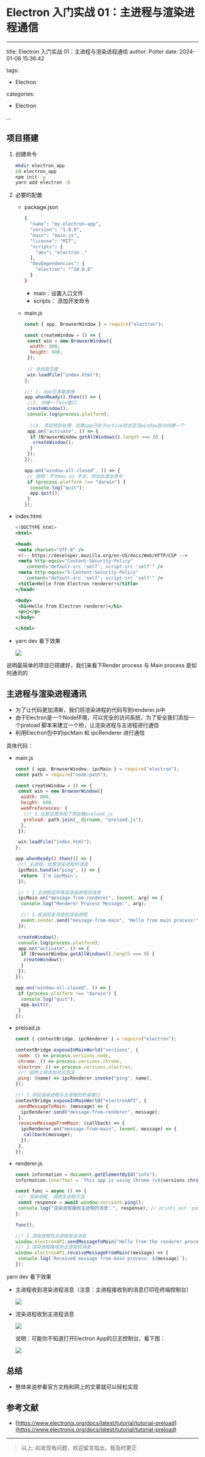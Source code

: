 # Electron 入门实战 01：主进程与渲染进程通信

---

title: Electron 入门实战 01：主进程与渲染进程通信
author: Potter
date: 2024-01-08 15:36:42

tags:

- Electron

categories:

- Electron

...

## 项目搭建

1. 创建命令

    ```bash
    mkdir electron_app
    cd electron_app
    npm init -y
    yarn add electron -D
    ```

2. 必要的配置
    - package.json

        ```bash
        {
          "name": "my-electron-app",
          "version": "1.0.0",
          "main": "main.js",
          "license": "MIT",
          "scripts": {
            "dev": "electron ."
          },
          "devDependencies": {
            "electron": "^28.0.0"
          }
        }
        ```

        - main：设置入口文件
        - scripts： 添加开发命令
    - main.js

        ```jsx
        const { app, BrowserWindow } = require("electron");
        
        const createWindow = () => {
         const win = new BrowserWindow({
          width: 800,
          height: 600,
         });
         
         // 添加首页面
         win.loadFile("index.html");
        };
        
        //! 1. app已准备就绪
        app.whenReady().then(() => {
         //2. 创建一个win窗口
         createWindow();
         console.log(process.platform);
         
          //3. 添加预防处理，如果app已处于active状态还没window自动创建一个
         app.on("activate", () => {
          if (BrowserWindow.getAllWindows().length === 0) {
           createWindow();
          }
         });
        });
        
        app.on("window-all-closed", () => {
         // 说明：不为mac os 平台，添加此退出命令
         if (process.platform !== "darwin") {
          console.log("quit");
          app.quit();
         }
        });
        ```

- index.html

    ```jsx
    <!DOCTYPE html>
    <html>
    
    <head>
     <meta charset="UTF-8" />
     <!-- https://developer.mozilla.org/en-US/docs/Web/HTTP/CSP -->
     <meta http-equiv="Content-Security-Policy"
        content="default-src 'self'; script-src 'self'" />
     <meta http-equiv="X-Content-Security-Policy"
        content="default-src 'self'; script-src 'self'" />
     <title>Hello from Electron renderer!</title>
    </head>
    
    <body>
     <h1>Hello from Electron renderer!</h1>
     <p>👋</p>
    </body>
    
    </html>
    ```

- yarn dev  看下效果

   ![](https://cdn.jsdelivr.net/gh/yxw007/BlogPicBed@master//img/20240108153845.png)

说明最简单的项目已搭建好，我们来看下Render process 与 Main process 是如何通讯的

## 主进程与渲染进程通讯

- 为了让代码更加清晰，我们将渲染进程的代码写到renderer.js中
- 由于Electron是一个Node环境，可以完全的访问系统，为了安全我们添加一个preload 脚本来建立一个桥，让渲染进程与主进程进行通信
- 利用Electron包中的ipcMain 和 ipcRenderer 进行通信

具体代码：

- main.js

    ```jsx
    const { app, BrowserWindow, ipcMain } = require("electron");
    const path = require("node:path");
    
    const createWindow = () => {
     const win = new BrowserWindow({
      width: 800,
      height: 600,
      webPreferences: {
       //! 3.注意这里添加了预加载preload.js
       preload: path.join(__dirname, "preload.js"),
      },
     });
    
     win.loadFile("index.html");
    };
    
    app.whenReady().then(() => {
     //! 主进程，处理渲染进程的消息
     ipcMain.handle("ping", () => {
      return `I'm ipcMain`;
     });
    
     // ! 1.主进程监听来自渲染进程的消息
     ipcMain.on("message-from-renderer", (event, arg) => {
      console.log("Renderer Process Message:", arg);
    
      //! 2.发送回复消息到渲染进程
      event.sender.send("message-from-main", "Hello from main process!");
     });
    
     createWindow();
     console.log(process.platform);
     app.on("activate", () => {
      if (BrowserWindow.getAllWindows().length === 0) {
       createWindow();
      }
     });
    });
    
    app.on("window-all-closed", () => {
     if (process.platform !== "darwin") {
      console.log("quit");
      app.quit();
     }
    });
    ```

- preload.js

    ```jsx
    const { contextBridge, ipcRenderer } = require("electron");
    
    contextBridge.exposeInMainWorld("versions", {
     node: () => process.versions.node,
     chrome: () => process.versions.chrome,
     electron: () => process.versions.electron,
     //! 给桥上线添加对应方法
     ping: (name) => ipcRenderer.invoke("ping", name),
    });
    
    //! 1.添加渲染进程与主进程的桥梁接口
    contextBridge.exposeInMainWorld("electronAPI", {
     sendMessageToMain: (message) => {
      ipcRenderer.send("message-from-renderer", message);
     },
     receiveMessageFromMain: (callback) => {
      ipcRenderer.on("message-from-main", (event, message) => {
       callback(message);
      });
     },
    });
    ```

- renderer.js

    ```jsx
    const information = document.getElementById("info");
    information.innerText = `This app is using Chrome (v${versions.chrome()}), Node.js (v${versions.node()}), and Electron (v${versions.electron()})`;
    
    const func = async () => {
     //! 渲染进程, 调用主进程方法
     const response = await window.versions.ping();
     console.log("渲染进程接收主进程的消息：", response); // prints out 'pong'
    };
    
    func();
    
    //! 1.渲染进程往主进程发送消息
    window.electronAPI.sendMessageToMain("Hello from the renderer process!");
    //! 2.渲染进程接收到主进程的消息
    window.electronAPI.receiveMessageFromMain((message) => {
     console.log(`Received message from main process: ${message}`);
    });
    ```

yarn dev 看下效果

- 主进程收到渲染进程消息（注意：主进程接收到的消息打印在终端控制台）

    ![](https://cdn.jsdelivr.net/gh/yxw007/BlogPicBed@master//img/20240108153904.png)

- 渲染进程收到主进程消息

    ![](https://cdn.jsdelivr.net/gh/yxw007/BlogPicBed@master//img/20240108153923.png)

    说明：可能你不知道打开Electron App的日志控制台，看下图：

    ![](https://cdn.jsdelivr.net/gh/yxw007/BlogPicBed@master//img/20240108153934.png)

## 总结

- 整体来说参看官方文档和网上的文章就可以轻松实现

## 参考文献

- [https://www.electronjs.org/docs/latest/tutorial/tutorial-preload](https://www.electronjs.org/docs/latest/tutorial/tutorial-preload)

---

> 以上: 如发现有问题，欢迎留言指出，我及时更正
